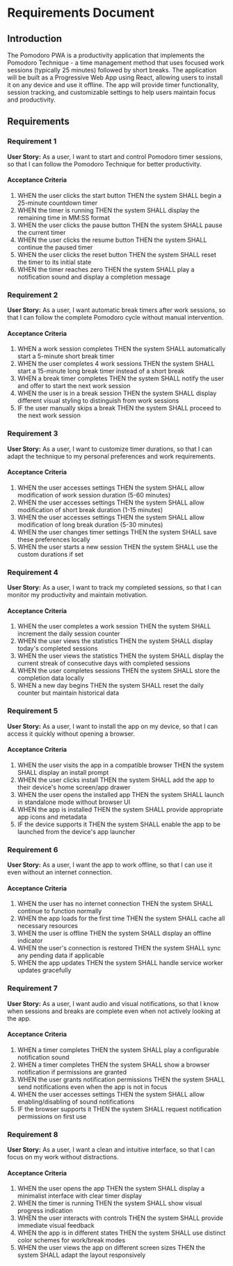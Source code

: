 # Requirements Document

## Introduction

The Pomodoro PWA is a productivity application that implements the Pomodoro Technique - a time management method that uses focused work sessions (typically 25 minutes) followed by short breaks. The application will be built as a Progressive Web App using React, allowing users to install it on any device and use it offline. The app will provide timer functionality, session tracking, and customizable settings to help users maintain focus and productivity.

## Requirements

### Requirement 1

**User Story:** As a user, I want to start and control Pomodoro timer sessions, so that I can follow the Pomodoro Technique for better productivity.

#### Acceptance Criteria

1. WHEN the user clicks the start button THEN the system SHALL begin a 25-minute countdown timer
2. WHEN the timer is running THEN the system SHALL display the remaining time in MM:SS format
3. WHEN the user clicks the pause button THEN the system SHALL pause the current timer
4. WHEN the user clicks the resume button THEN the system SHALL continue the paused timer
5. WHEN the user clicks the reset button THEN the system SHALL reset the timer to its initial state
6. WHEN the timer reaches zero THEN the system SHALL play a notification sound and display a completion message

### Requirement 2

**User Story:** As a user, I want automatic break timers after work sessions, so that I can follow the complete Pomodoro cycle without manual intervention.

#### Acceptance Criteria

1. WHEN a work session completes THEN the system SHALL automatically start a 5-minute short break timer
2. WHEN the user completes 4 work sessions THEN the system SHALL start a 15-minute long break timer instead of a short break
3. WHEN a break timer completes THEN the system SHALL notify the user and offer to start the next work session
4. WHEN the user is in a break session THEN the system SHALL display different visual styling to distinguish from work sessions
5. IF the user manually skips a break THEN the system SHALL proceed to the next work session

### Requirement 3

**User Story:** As a user, I want to customize timer durations, so that I can adapt the technique to my personal preferences and work requirements.

#### Acceptance Criteria

1. WHEN the user accesses settings THEN the system SHALL allow modification of work session duration (5-60 minutes)
2. WHEN the user accesses settings THEN the system SHALL allow modification of short break duration (1-15 minutes)
3. WHEN the user accesses settings THEN the system SHALL allow modification of long break duration (5-30 minutes)
4. WHEN the user changes timer settings THEN the system SHALL save these preferences locally
5. WHEN the user starts a new session THEN the system SHALL use the custom durations if set

### Requirement 4

**User Story:** As a user, I want to track my completed sessions, so that I can monitor my productivity and maintain motivation.

#### Acceptance Criteria

1. WHEN the user completes a work session THEN the system SHALL increment the daily session counter
2. WHEN the user views the statistics THEN the system SHALL display today's completed sessions
3. WHEN the user views the statistics THEN the system SHALL display the current streak of consecutive days with completed sessions
4. WHEN the user completes sessions THEN the system SHALL store the completion data locally
5. WHEN a new day begins THEN the system SHALL reset the daily counter but maintain historical data

### Requirement 5

**User Story:** As a user, I want to install the app on my device, so that I can access it quickly without opening a browser.

#### Acceptance Criteria

1. WHEN the user visits the app in a compatible browser THEN the system SHALL display an install prompt
2. WHEN the user clicks install THEN the system SHALL add the app to their device's home screen/app drawer
3. WHEN the user opens the installed app THEN the system SHALL launch in standalone mode without browser UI
4. WHEN the app is installed THEN the system SHALL provide appropriate app icons and metadata
5. IF the device supports it THEN the system SHALL enable the app to be launched from the device's app launcher

### Requirement 6

**User Story:** As a user, I want the app to work offline, so that I can use it even without an internet connection.

#### Acceptance Criteria

1. WHEN the user has no internet connection THEN the system SHALL continue to function normally
2. WHEN the app loads for the first time THEN the system SHALL cache all necessary resources
3. WHEN the user is offline THEN the system SHALL display an offline indicator
4. WHEN the user's connection is restored THEN the system SHALL sync any pending data if applicable
5. WHEN the app updates THEN the system SHALL handle service worker updates gracefully

### Requirement 7

**User Story:** As a user, I want audio and visual notifications, so that I know when sessions and breaks are complete even when not actively looking at the app.

#### Acceptance Criteria

1. WHEN a timer completes THEN the system SHALL play a configurable notification sound
2. WHEN a timer completes THEN the system SHALL show a browser notification if permissions are granted
3. WHEN the user grants notification permissions THEN the system SHALL send notifications even when the app is not in focus
4. WHEN the user accesses settings THEN the system SHALL allow enabling/disabling of sound notifications
5. IF the browser supports it THEN the system SHALL request notification permissions on first use

### Requirement 8

**User Story:** As a user, I want a clean and intuitive interface, so that I can focus on my work without distractions.

#### Acceptance Criteria

1. WHEN the user opens the app THEN the system SHALL display a minimalist interface with clear timer display
2. WHEN the timer is running THEN the system SHALL show visual progress indication
3. WHEN the user interacts with controls THEN the system SHALL provide immediate visual feedback
4. WHEN the app is in different states THEN the system SHALL use distinct color schemes for work/break modes
5. WHEN the user views the app on different screen sizes THEN the system SHALL adapt the layout responsively